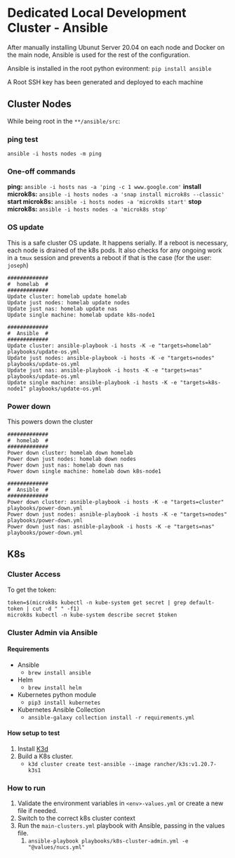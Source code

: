 # Dedicated Local Development Cluster - Ansible

After manually installing Ubunut Server 20.04 on each node and Docker on the
main node, Ansible is used for the rest of the configuration.

Ansible is installed in the root python evironment: `pip install ansible`

A Root SSH key has been generated and deployed to each machine

## Cluster Nodes
While being root in the `**/ansible/src`:

### ping test
`ansible -i hosts nodes -m ping`

### One-off commands
**ping:** `ansible -i hosts nas -a 'ping -c 1 www.google.com'`
**install microk8s:** `ansible -i hosts nodes -a 'snap install microk8s --classic'`
**start microk8s:** `ansible -i hosts nodes -a 'microk8s start'`
**stop microk8s:** `ansible -i hosts nodes -a 'microk8s stop'`

### OS update
This is a safe cluster OS update. It happens serially. If a reboot is necessary,
each node is drained of the k8s pods. It also checks for any ongoing work in a 
`tmux` session and prevents a reboot if that is the case (for the user: `joseph`)

```
#############
#  homelab  #
#############
Update cluster: homelab update homelab
Update just nodes: homelab update nodes
Update just nas: homelab update nas
Update single machine: homelab update k8s-node1

#############
#  Ansible  #
#############
Update cluster: ansible-playbook -i hosts -K -e "targets=homelab" playbooks/update-os.yml
Update just nodes: ansible-playbook -i hosts -K -e "targets=nodes" playbooks/update-os.yml
Update just nas: ansible-playbook -i hosts -K -e "targets=nas" playbooks/update-os.yml
Update single machine: ansible-playbook -i hosts -K -e "targets=k8s-node1" playbooks/update-os.yml
```

### Power down
This powers down the cluster

```
#############
#  homelab  #
#############
Power down cluster: homelab down homelab
Power down just nodes: homelab down nodes
Power down just nas: homelab down nas
Power down single machine: homelab down k8s-node1

#############
#  Ansible  #
#############
Power down cluster: asnible-playbook -i hosts -K -e "targets=cluster" playbooks/power-down.yml
Power down just nodes: asnible-playbook -i hosts -K -e "targets=nodes" playbooks/power-down.yml
Power down just nas: asnible-playbook -i hosts -K -e "targets=nas" playbooks/power-down.yml
```


## K8s

### Cluster Access
To get the token:
```
token=$(microk8s kubectl -n kube-system get secret | grep default-token | cut -d " " -f1)
microk8s kubectl -n kube-system describe secret $token
```

### Cluster Admin via Ansible
#### Requirements

- Ansible
  - `brew install ansible`
- Helm
  - `brew install helm`
- Kubernetes python module
  - `pip3 install kubernetes`
- Kubernetes Ansible Collection
  - `ansible-galaxy collection install -r requirements.yml`

#### How setup to test

1. Install [K3d](https://k3d.io/v5.2.1/)
2. Build a K8s cluster.
    -  `k3d cluster create test-ansible --image rancher/k3s:v1.20.7-k3s1`

### How to run

1. Validate the environment variables in `<env>-values.yml` or create a new file if needed.
2. Switch to the correct k8s cluster context
3. Run the `main-clusters.yml` playbook with Ansible, passing in the values file.
   1. `ansible-playbook playbooks/k8s-cluster-admin.yml -e "@values/nucs.yml"`
